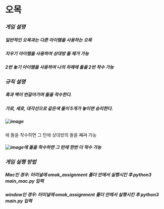 # **오목**
### *게임 설명*   
##### 일반적인 오목과는 다른 아이템을 사용하는 오목
##### 지우기 아이템을 사용하여 상대방 돌 제거 가능
##### 2번 놓기 아이템을 사용하여 나의 차례에 돌을 2번 착수 가능

### *규칙 설명*
##### 흑과 백이 번갈아가며 돌을 착수한다.
##### 가로, 세로, 대각선으로 같은색 돌이 5개가 놓이면 승리한다.
##### ![image](https://github.com/kkksssbbb/omok/assets/152246196/f727327e-c8f3-4765-bc84-59553a9729dd)
에 돌을 착수하면 그 턴에 상대방의 돌을 ~~제거~~ 가능
##### ![image](https://github.com/kkksssbbb/omok/assets/152246196/fe9169bc-afcb-43a0-8b07-9004146a1dec)에 돌을 착수하면 그 턴에 **한번 더** 착수 가능

### *게임 실행 방법*
##### Mac인 경우: 터미널에 omok_assignment 폴더 안에서 실행시킨 후 python3 main_mac.py 입력
##### window인 경우: 터미널에 omok_assignment 폴더 안에서 실행시킨 후 python3 main.py 입력

